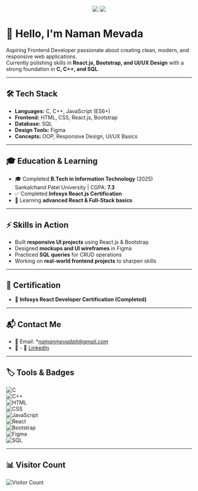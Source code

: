 <!-- Profile Badges -->
<p align="center">
  <img src="https://img.shields.io/badge/Frontend%20Developer-blue?style=for-the-badge" />
  <img src="https://img.shields.io/badge/Learning-FullStack-green?style=for-the-badge" />
</p>

# 👋 Hello, I'm Naman Mevada  

Aspiring Frontend Developer passionate about creating clean, modern, and responsive web applications.  
Currently polishing skills in **React.js, Bootstrap, and UI/UX Design** with a strong foundation in **C, C++, and SQL**.  

---

## 🛠️ Tech Stack  

- **Languages:** C, C++, JavaScript (ES6+)  
- **Frontend:** HTML, CSS, React.js, Bootstrap  
- **Database:** SQL  
- **Design Tools:** Figma  
- **Concepts:** OOP, Responsive Design, UI/UX Basics  

---

## 🎓 Education & Learning  

- 🎓 Completed **B.Tech in Information Technology** (2025)  
  Sankalchand Patel University | CGPA: **7.3**  
- ✅ Completed **Infosys React.js Certification**  
- 🌱 Learning **advanced React & Full-Stack basics**  

---

## ⚡ Skills in Action  

- Built **responsive UI projects** using React.js & Bootstrap  
- Designed **mockups and UI wireframes** in Figma  
- Practiced **SQL queries** for CRUD operations  
- Working on **real-world frontend projects** to sharpen skills  

---

## 📜 Certification  

- 📘 **Infosys React Developer Certification (Completed)**  

---

## 📬 Contact Me  

- 📧 Email: **namanmevadait@gmail.com*  
- 🔗 - 🔗 [LinkedIn](https://www.linkedin.com/in/naman-mevada-a5778124a/)


---

## 🏷️ Tools & Badges  

![C](https://img.shields.io/badge/C-00599C?style=for-the-badge&logo=c&logoColor=white)  
![C++](https://img.shields.io/badge/C++-00599C?style=for-the-badge&logo=cplusplus&logoColor=white)  
![HTML](https://img.shields.io/badge/HTML5-E34F26?style=for-the-badge&logo=html5&logoColor=white)  
![CSS](https://img.shields.io/badge/CSS3-1572B6?style=for-the-badge&logo=css3&logoColor=white)  
![JavaScript](https://img.shields.io/badge/JavaScript-F7DF1E?style=for-the-badge&logo=javascript&logoColor=black)  
![React](https://img.shields.io/badge/React-20232A?style=for-the-badge&logo=react&logoColor=61DAFB)  
![Bootstrap](https://img.shields.io/badge/Bootstrap-563D7C?style=for-the-badge&logo=bootstrap&logoColor=white)  
![Figma](https://img.shields.io/badge/Figma-F24E1E?style=for-the-badge&logo=figma&logoColor=white)  
![SQL](https://img.shields.io/badge/SQL-025E8C?style=for-the-badge&logo=sqlite&logoColor=white)  

---

## 📊 Visitor Count  

![Visitor Count](https://komarev.com/ghpvc/?username=namanmevada&style=flat-square&color=blue)  

